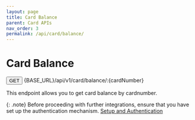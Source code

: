 ```yaml
---
layout: page
title: Card Balance
parent: Card APIs
nav_order: 3
permalink: /api/card/balance/
---
```


# Card Balance

<button type="button" name="button" class="btn btn-purple fs-1">GET</button>
{BASE_URL}/api/v1/card/balance/:{cardNumber}

This endpoint allows you to get card balance by cardnumber.

{: .note}
Before proceeding with further integrations, ensure that you have set up the authentication mechanism. [Setup and Authentication](/trydoc.github.io/setup)
